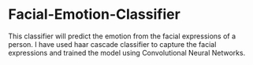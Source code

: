 # Facial-Emotion-Classifier
This classifier will predict the emotion from the facial expressions of a person. I have used haar cascade classifier to capture the facial expressions and trained the model using Convolutional Neural Networks.
